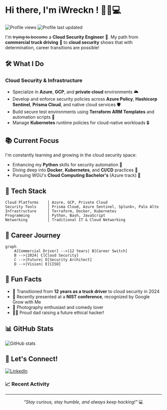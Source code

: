 # Hi there, I'm iWreckn ! 👋🤠💻

![Profile views](https://img.shields.io/badge/Profile%20Views-0-blue)
![Profile last updated](https://img.shields.io/badge/Last%20Updated-January%202024-brightgreen)

I'm ~~trying to become~~ a **Cloud Security Engineer** 🚀. My path from **commercial truck driving** 🚛 to **cloud security** shows that with determination, career transitions are possible!

## 🛠 What I Do

### Cloud Security & Infrastructure
- Specialize in **Azure**, **GCP**, and **private cloud** environments 🌥️
- Develop and enforce security policies across **Azure Policy**, **Hashicorp Sentinel**, **Prisma Cloud**, and native cloud services 🛡️
- Build secure test environments using **Terraform** **ARM Templates** and automation scripts 🧱
- Manage **Kubernetes** runtime policies for cloud-native workloads 🔒

## 📚 Current Focus

I'm constantly learning and growing in the cloud security space:
- Enhancing my **Python** skills for security automation 🐍
- Diving deep into **Docker**, **Kubernetes**, and **CI/CD** practices 🔄
- Pursuing WGU's **Cloud Computing Bachelor's** (Azure track) 📘

## 🧰 Tech Stack

```text
Cloud Platforms    │ Azure, GCP, Private Cloud
Security Tools     │ Prisma Cloud, Azure Sentinel, Splunk>, Palo Alto
Infrastructure     │ Terraform, Docker, Kubernetes
Programming        │ Python, Bash, JavaScript 
Networking         │ Traditional IT & Cloud Networking
```

## 🎯 Career Journey

```mermaid
graph
    A[Commercial Driver] -->|12 Years| B[Career Switch]
    B -->|2024| C[Cloud Security]
    C -->|Future| D[Security Architect]
    D -->|Vision| E[CISO]
```

## 🌟 Fun Facts

- 🚛 Transitioned from **12 years as a truck driver** to cloud security in 2024
- 🎤 Recently presented at a **NIST conference**, recognized by Google Grow with Me
- 📸 Photography enthusiast and comedy lover
- 👨‍👦 Proud dad raising a future ethical hacker!

## 📊 GitHub Stats

![GitHub stats](https://img.shields.io/badge/GitHub%20Stats-Coming%20Soon-yellow)

## 🤝 Let's Connect!

[![LinkedIn](https://img.shields.io/badge/LinkedIn-Connect-blue)](https://www.linkedin.com/in/james-minhinnett-824550238/)

### 📈 Recent Activity

<!--START_SECTION:activity-->
<!-- This section can be updated automatically using GitHub Actions -->
<!--END_SECTION:activity-->

---
<p align="center">
  <i>"Stay curious, stay humble, and always keep hacking!"</i> 💻
</p>
